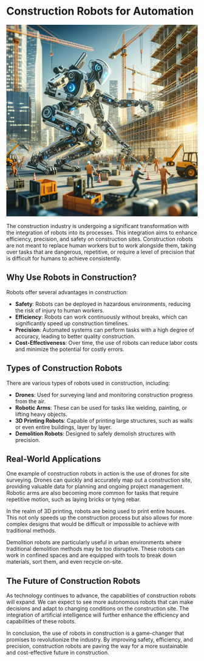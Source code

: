 # Construction Robots for Automation

![Robot working on a construction site](https://raw.githubusercontent.com/Kanakjr/100-days-of-AI-Writing/main/images/Construction-Robots-for-Automation.png)

The construction industry is undergoing a significant transformation with the integration of robots into its processes. This integration aims to enhance efficiency, precision, and safety on construction sites. Construction robots are not meant to replace human workers but to work alongside them, taking over tasks that are dangerous, repetitive, or require a level of precision that is difficult for humans to achieve consistently.

## Why Use Robots in Construction?

Robots offer several advantages in construction:

- **Safety**: Robots can be deployed in hazardous environments, reducing the risk of injury to human workers.
- **Efficiency**: Robots can work continuously without breaks, which can significantly speed up construction timelines.
- **Precision**: Automated systems can perform tasks with a high degree of accuracy, leading to better quality construction.
- **Cost-Effectiveness**: Over time, the use of robots can reduce labor costs and minimize the potential for costly errors.

## Types of Construction Robots

There are various types of robots used in construction, including:

- **Drones**: Used for surveying land and monitoring construction progress from the air.
- **Robotic Arms**: These can be used for tasks like welding, painting, or lifting heavy objects.
- **3D Printing Robots**: Capable of printing large structures, such as walls or even entire buildings, layer by layer.
- **Demolition Robots**: Designed to safely demolish structures with precision.

## Real-World Applications

One example of construction robots in action is the use of drones for site surveying. Drones can quickly and accurately map out a construction site, providing valuable data for planning and ongoing project management. Robotic arms are also becoming more common for tasks that require repetitive motion, such as laying bricks or tying rebar.

In the realm of 3D printing, robots are being used to print entire houses. This not only speeds up the construction process but also allows for more complex designs that would be difficult or impossible to achieve with traditional methods.

Demolition robots are particularly useful in urban environments where traditional demolition methods may be too disruptive. These robots can work in confined spaces and are equipped with tools to break down materials, sort them, and even recycle on-site.

## The Future of Construction Robots

As technology continues to advance, the capabilities of construction robots will expand. We can expect to see more autonomous robots that can make decisions and adapt to changing conditions on the construction site. The integration of artificial intelligence will further enhance the efficiency and capabilities of these robots.

In conclusion, the use of robots in construction is a game-changer that promises to revolutionize the industry. By improving safety, efficiency, and precision, construction robots are paving the way for a more sustainable and cost-effective future in construction.

